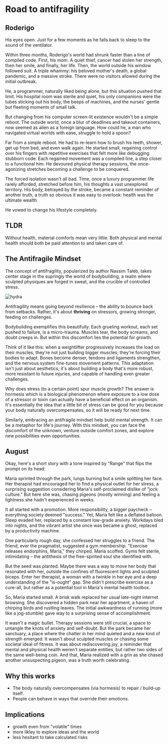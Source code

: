 
# Road to antifragility
## Roderigo
His eyes open. Just for a few moments as he falls back to sleep to the sound of the ventilator. 

Within three months, Roderigo's world had shrunk faster than a line of compiled code. First, his mom. A quiet thief, cancer had stolen her strength, then her smile, and finally, her life. Then, the world outside his window followed suit. A triple whammy: his beloved mother's death, a global pandemic, and a massive stroke. There were no visitors allowed during the initial outbreak. 

He, a programmer, naturally liked being alone, but this situation pushed that limit. His hospital room was sterile and quiet, his only companions were the tubes sticking out his body, the beeps of machines, and the nurses' gentle but fleeting moments of small talk. 

But changing from his computer screen-lit existence wouldn't be a simple reboot. The outside world, once a blur of deadlines and takeout containers, now seemed as alien as a foreign language. How could he, a man who navigated virtual worlds with ease, struggle to hold a spoon?

Far from a simple reboot. He had to re-learn how to brush his teeth, shower, get up from bed, and even walk again. He started small, regaining control over his fingers with repetitive exercises that felt more like debugging stubborn code. Each regained movement was a compiled line, a step closer to a functional him. He devoured physical therapy sessions, the once-agonizing stretches becoming a challenge to be conquered. 

The forced isolation wasn't all bad. Time, once a luxury programmer life rarely afforded, stretched before him, his thoughts a vast unexplored territory. His body, betrayed by the stroke, became a constant reminder of another truth, a truth so obvious it was easy to overlook: health was the ultimate wealth. 

He vowed to change his lifestyle completely.



## TLDR
Without health, material comforts mean very little. Both physical and mental health should both be paid attention to and taken care of.


## The Antifragile Mindset 

The concept of antifragility, popularized by author Nassim Taleb, takes center stage in the supringly the world of bodybuilding, a realm where sculpted physiques are forged  in sweat, and the crucible of controlled stress. 

![hydra](https://pebreo.github.io/IMG_0755.jpeg)

Antifragility means going beyond resilience – the ability to bounce back from setbacks. Rather, it's about **thriving** on stressors, growing stronger, feeding on challenges.

Bodybuilding exemplifies this beautifully. Each grueling workout, each set pushed to failure, is a micro-trauma. Muscles tear, the body screams, and doubt creeps in. But within this discomfort lies the potential for growth. 

Think of it like this: when a weightlifter progressively increases the load on their muscles, they're not just building bigger muscles; they're forcing their bodies to adapt. Bones become denser, tendons and ligaments strengthen, and the nervous system fine-tunes movement patterns. This adaptation isn't just about aesthetics; it's about building a body that's more robust, more resistant to future injuries, and capable of handling even greater challenges. 

Why does stress (to a certain point) spur muscle growth? The answer is hormesis which is a biological phenomenon where exposure to a low dose of a stressor or toxin can actually have a beneficial effect on an organism. It's essentially the idea that a little bit of stress can be good for you because your body naturally overcompensates, so it will be ready for next time.

Similarly, embracing an antifragile mindset help build mental strength. It can be a metaphor for life's journey. With this mindset, you can face the discomfort of the unknown, venture outside comfort zones, and explore new possibilities even opportunities.


## August
Okay, here's a short story with a tone inspired by "Range" that flips the prompt on its head:

Maria sprinted through the park, lungs burning but a smile splitting her face. Her therapist had encouraged her to find a physical outlet for her stress, a surprising suggestion considering Maria's self-proclaimed dislike of "jock culture." But here she was, chasing pigeons (mostly winning) and feeling a lightness she hadn't experienced in weeks. 

It all started with a promotion. More responsibility, a bigger paycheck – everything society deemed "success." Yet, Maria felt like a deflated balloon. Sleep evaded her, replaced by a constant low-grade anxiety. Workdays bled into nights, and the vibrant artist she once was became a ghost, replaced by a productivity machine. 

One particularly rough day, she confessed her struggles to a friend. The friend, ever the pragmatist, suggested a gym membership. "Exercise releases endorphins, Maria," they chirped. Maria scoffed. Gyms felt sterile, intimidating – the antithesis of the free-spirited soul she identified with. 

But the seed was planted. Maybe there was a way to move her body that resonated with her, outside the confines of fluorescent lights and sculpted biceps. Enter her therapist, a woman with a twinkle in her eye and a deep understanding of the "is-ought" gap.  She didn't prescribe exercise as a cure-all, but rather as a potential tool in Maria's mental health toolbox. 

So, Maria started small. A brisk walk replaced her usual late-night internet browsing. She discovered a hidden park near her apartment, a haven of chirping birds and rustling leaves. The initial awkwardness of running (more like a jog-stumble) gave way to a surprising sense of accomplishment. 

It wasn't a magic bullet. Therapy sessions were still crucial, a space to untangle the knots of anxiety and self-doubt. But the park became her sanctuary, a place where the chatter in her mind quieted and a new kind of strength emerged. It wasn't about sculpted muscles or chasing some societal ideal of fitness. It was about rediscovering joy, a reminder that mental and physical health weren't separate entities, but rather two sides of the same well-being coin. And that, Maria realized with a grin as she chased another unsuspecting pigeon, was a truth worth celebrating. 



## Why this works
- The body naturally overcompensates (via  hormesis) to repair / build-up itself.
- People can behave in ways that override their emotions.

## Implications
- growth even from "volatile" times
- more likley to explore ideas and the world
- less hesitant to take calculated risks

